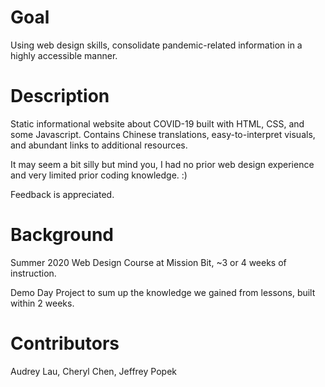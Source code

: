 # Goal
Using web design skills, consolidate pandemic-related information in a highly accessible manner. 

# Description
Static informational website about COVID-19 built with HTML, CSS, and some Javascript. Contains Chinese translations, easy-to-interpret visuals, and abundant links to additional resources.

It may seem a bit silly but mind you, I had no prior web design experience and very limited prior coding knowledge. :)

Feedback is appreciated.

# Background
Summer 2020 Web Design Course at Mission Bit, ~3 or 4 weeks of instruction. 

Demo Day Project to sum up the knowledge we gained from lessons, built within 2 weeks.

# Contributors
Audrey Lau, Cheryl Chen, Jeffrey Popek
